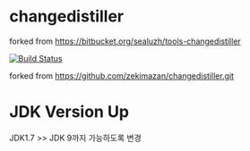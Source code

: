 # changedistiller

forked from https://bitbucket.org/sealuzh/tools-changedistiller

[![Build Status](https://travis-ci.org/zekimazan/changedistiller.svg?branch=master)](https://travis-ci.org/zekimazan/changedistiller)

forked from https://github.com/zekimazan/changedistiller.git

# JDK Version Up
JDK1.7 >> JDK 9까지 가능하도록 변경
